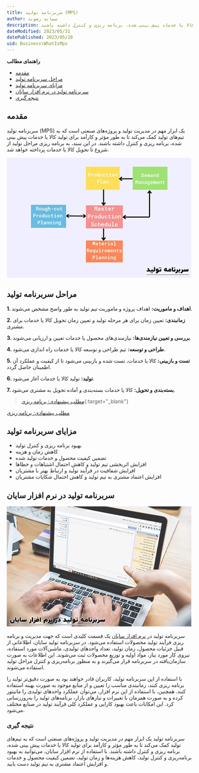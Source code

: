 ```yaml
---
title: سربرنامه تولید (MPS)
author: سمانه رشوند
description: سربرنامه تولید یک ابزار مهم در مدیریت تولید و پروژه‌های صنعتی است که به تیم‌های تولید کمک می‌کند تا به طور مؤثر و کارآمد برای تولید کالا یا خدمات پیش بینی شده، برنامه ریزی و کنترل داشته باشند.
dateModified: 2023/05/31
datePublished: 2023/05/28
uid: Business\WhatIsMps
---
```

**راهنمای مطالب**
- [مقدمه](#مقدمه)
- [مراحل سربرنامه تولید](#مراحل-سربرنامه-تولید)
- [مزایای سربرنامه تولید](#مزایای-سربرنامه-تولید)
- [سربرنامه تولید در نرم افزار سایان](#سربرنامه-تولید-در-نرم-افزار-سایان)
- [نتیجه گیری](#نتیجه-گیری)

## مقدمه
سربرنامه تولید (MPS) یک ابزار مهم در مدیریت تولید و پروژه‌های صنعتی است که به تیم‌های تولید کمک می‌کند تا به طور مؤثر و کارآمد برای تولید کالا یا خدمات پیش بینی شده، برنامه ریزی و کنترل داشته باشند. در این سند، به برنامه ریزی مراحل تولید از شروع تا تحویل کالا یا خدمات پرداخته خواهد شد.

![سربرنامه تولید (MPS)](./Images/MPS-01.webp)

## مراحل سربرنامه تولید

**1.	اهداف و ماموریت:** اهداف پروژه و ماموریت تیم تولید به طور واضح مشخص می‌شوند.

**2.	زمانبندی:** تعیین زمان برای هر مرحله تولید و تعیین زمان تحویل کالا یا خدمات برای مشتری.

**3.	بررسی و تعیین نیازمندی‌ها:** نیازمندی‌های محصول یا خدمات تعیین و ارزیابی می‌شوند.

**4.	طراحی و توسعه:** تیم طراحی و توسعه کالا یا خدمات راه اندازی می‌شود.

**5.	تست و بازبینی:** کالا یا خدمات، تست شده و بازبینی می‌شود تا از کیفیت و عملکرد آن اطمینان حاصل گردد.

**6.	تولید:** تولید کالا یا خدمات آغاز می‌شود.

**7.	بسته‌بندی و تحویل:** کالا یا خدمات بسته‌بندی و آماده تحویل به مشتری می‌شود.

> [مطلب پیشنهادی: برنامه ریزی](https://www.hooshkar.com/Wiki/Production/Planning){:target="_blank"}

<a href="https://www.hooshkar.com/Wiki/Production/Planning" target="_blank">مطلب پیشنهادی: برنامه ریزی</a>

## مزایای سربرنامه تولید

*	بهبود برنامه ریزی و کنترل تولید
*	کاهش زمان و هزینه
*	تضمین کیفیت محصول و خدمات تولید شده
*	افزایش اثربخشی تیم تولید و کاهش احتمال اشتباهات و خطاها
*	افزایش شفافیت در فرآیند تولید و ارتباط بهتر با مشتریان
*	افزایش اعتماد مشتری به تیم تولید و کاهش احتمال شکایات مشتریان

## سربرنامه تولید در نرم افزار سایان

![سربرنامه تولید در نرم افزار سایان](./Images/MPS-02.webp)

سربرنامه تولید در [نرم افزار سایان](https://www.hooshkar.com/Software/Fennec/Module/ProductionPlanning) یک قسمت کلیدی است که جهت مدیریت و برنامه ریزی فرآیند تولید محصولات استفاده می‌شود. در سربرنامه تولید سایان، اطلاعاتی از قبیل جزئیات محصول، زمان تولید، تعداد واحدهای تولیدی، ماشین‌آلات مورد استفاده، نیروی کار مورد نیاز، مواد اولیه و توزیع محصولات ثبت می‌شوند. این اطلاعات به صورت سازمان‌یافته در سربرنامه قرار می‌گیرند و به منظور برنامه‌ریزی و کنترل مراحل تولید استفاده می‌شوند.

با استفاده از این سربرنامه تولید، کاربران قادر خواهند بود به صورت دقیق‌تر تولید را برنامه ریزی کنند، زمانبندی مناسب را تعیین و از منابع موجود به صورت بهینه استفاده کنند. همچنین، با استفاده از این نرم افزار، می‌توان عملکرد واحدهای تولیدی را مانیتور کرده و به صورت همزمان با تغییرات و نیازهای بازار، برنامه‌های تولید را به‌روز‌رسانی کرد. این امکانات باعث بهبود کارایی و عملکرد کلی فرآیند تولید در صنایع مختلف می‌شود.

### نتیجه گیری

سربرنامه تولید یک ابزار مهم در مدیریت تولید و پروژه‌های صنعتی است که به تیم‌های تولید کمک می‌کند تا به طور مؤثر و کارآمد برای تولید کالا یا خدمات پیش بینی شده، برنامه ریزی و کنترل داشته باشند. با استفاده از نرم افزار سایان، می‌توانید به بهبود برنامه‌ریزی و کنترل تولید، کاهش هزینه‌ها و زمان تولید، تضمین کیفیت محصول و خدمات و افزایش اعتماد مشتری به تیم تولید دست یابید.